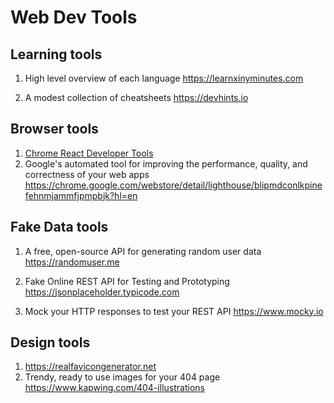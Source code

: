 # Web Dev Tools

## Learning tools

1. High level overview of each language
https://learnxinyminutes.com

1. A modest collection of cheatsheets
https://devhints.io

## Browser tools

1. [Chrome React Developer Tools](https://chrome.google.com/webstore/detail/react-developer-tools/fmkadmapgofadopljbjfkapdkoienihi?hl=en)
1. Google's automated tool for improving the performance, quality, and correctness of your web apps 
https://chrome.google.com/webstore/detail/lighthouse/blipmdconlkpinefehnmjammfjpmpbjk?hl=en
   
## Fake Data tools

1. A free, open-source API for generating random user data
https://randomuser.me

1. Fake Online REST API for Testing and Prototyping
https://jsonplaceholder.typicode.com

1. Mock your HTTP responses to test your REST API
https://www.mocky.io

## Design tools

1. https://realfavicongenerator.net
1. Trendy, ready to use images for your 404 page
https://www.kapwing.com/404-illustrations